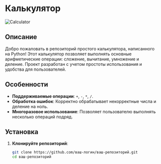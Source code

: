 # Калькулятор

![Calculator](https://img.icons8.com/color/96/000000/calculator.png)

## Описание

Добро пожаловать в репозиторий простого калькулятора, написанного на Python! Этот калькулятор позволяет выполнять основные арифметические операции: сложение, вычитание, умножение и деление. Проект разработан с учетом простоты использования и удобства для пользователей.

## Особенности

- **Поддерживаемые операции**: `+`, `-`, `*`, `/`.
- **Обработка ошибок**: Корректно обрабатывает некорректные числа и деление на ноль.
- **Многоразовое использование**: Позволяет пользователю выполнять несколько операций подряд.

## Установка

1. **Клонируйте репозиторий**:
   ```bash
   git clone https://github.com/ваш-логин/ваш-репозиторий.git
   cd ваш-репозиторий
